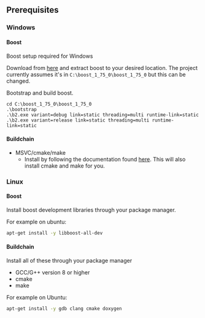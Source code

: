 ## Prerequisites

### Windows

#### Boost
Boost setup required for Windows

Download from [here](https://www.boost.org/users/history/version_1_75_0.html) and extract boost to your desired location. 
The project currently assumes it's in `C:\boost_1_75_0\boost_1_75_0` but this can be changed.

Bootstrap and build boost.
```
cd C:\boost_1_75_0\boost_1_75_0
.\bootstrap
.\b2.exe variant=debug link=static threading=multi runtime-link=static
.\b2.exe variant=release link=static threading=multi runtime-link=static
```

#### Buildchain
* MSVC/cmake/make
    * Install by following the documentation found [here](https://visualstudio.microsoft.com/vs/features/cplusplus/). 
This will also install cmake and make for you. 

### Linux
#### Boost
Install boost development libraries through your package manager.

For example on ubuntu:
```bash
apt-get install -y libboost-all-dev 
```

#### Buildchain
Install all of these through your package manager
* GCC/G++ version 8 or higher
* cmake 
* make

For example on Ubuntu:
```bash
apt-get install -y gdb clang cmake doxygen
```





